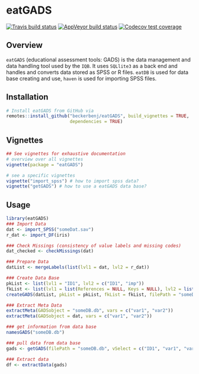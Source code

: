 # eatGADS

<!-- badges: start -->
[![Travis build status](https://travis-ci.org/beckerbenj/eatGADS.svg?branch=master)](https://travis-ci.org/beckerbenj/eatGADS)
[![AppVeyor build status](https://ci.appveyor.com/api/projects/status/github/beckerbenj/eatGADS?branch=master&svg=true)](https://ci.appveyor.com/project/beckerbenj/eatGADS)
[![Codecov test coverage](https://codecov.io/gh/beckerbenj/eatGADS/branch/master/graph/badge.svg)](https://codecov.io/gh/beckerbenj/eatGADS?branch=master)
<!-- badges: end -->

## Overview

`eatGADS` (educational assessment tools: GADS) is the data management and data handling tool used by the `IQB`. It uses `SQLlite3` as a back end and handles and converts data stored as SPSS or R files. `eatDB` is used for data base creating and use, `haven` is used for importing SPSS files.

## Installation

```R
# Install eatGADS from GitHub via
remotes::install_github("beckerbenj/eatGADS", build_vignettes = TRUE,
                        dependencies = TRUE)
```

## Vignettes

```R
## See vignettes for exhaustive documentation
# overview over all vignettes
vignette(package = "eatGADS")

# see a specific vignettes
vignette("import_spss") # how to import spss data?
vignette("getGADS") # how to use a eatGADS data base?
```

## Usage

```R
library(eatGADS)
### Import Data
dat <- import_SPSS("someDat.sav")
r_dat <- import_DF(iris)

### Check Missings (consistency of value labels and missing codes)
dat_checked <- checkMissings(dat)

### Prepare Data
datList <- mergeLabels(list(lvl1 = dat, lvl2 = r_dat))

### Create Data Base
pkList <- list(lvl1 = "ID1", lvl2 = c("ID1", "imp"))
fkList <- list(lvl1 = list(References = NULL, Keys = NULL), lvl2 = list(References = "lvl1", Keys = "ID1"))
createGADS(datList, pkList = pkList, fkList = fkList, filePath = "someDB.db")

### Extract Meta Data
extractMeta(GADSobject = "someDB.db", vars = c("var1", "var2"))
extractMeta(GADSobject = dat, vars = c("var1", "var2"))

### get information from data base
namesGADS("someDB.db")

### pull data from data base
gads <- getGADS(filePath = "someDB.db", vSelect = c("ID1", "var1", "var2"))

### Extract data
df <- extractData(gads)
```
